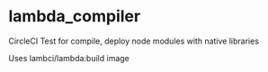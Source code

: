 # lambda_compiler
CircleCI Test for compile, deploy node modules with native libraries

Uses lambci/lambda:build image
